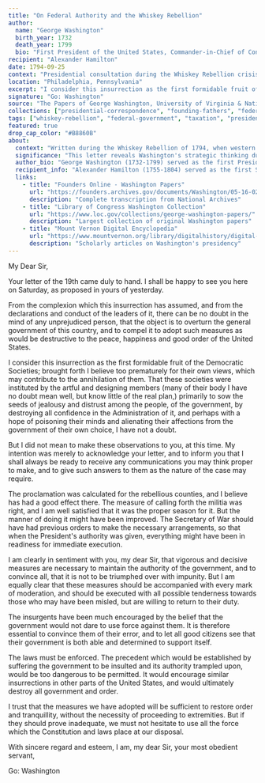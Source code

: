 ```yaml
---
title: "On Federal Authority and the Whiskey Rebellion"
author:
  name: "George Washington"
  birth_year: 1732
  death_year: 1799
  bio: "First President of the United States, Commander-in-Chief of Continental Army, and founding father"
recipient: "Alexander Hamilton"
date: 1794-09-25
context: "Presidential consultation during the Whiskey Rebellion crisis, discussing federal response to armed resistance against federal tax policy"
location: "Philadelphia, Pennsylvania"
excerpt: "I consider this insurrection as the first formidable fruit of the Democratic Societies; brought forth I believe too prematurely for their own views, which may contribute to the annihilation of them."
signature: "Go: Washington"
source: "The Papers of George Washington, University of Virginia & National Archives Founders Online. Verified in Washington Papers at Library of Congress and Mount Vernon."
collections: ["presidential-correspondence", "founding-fathers", "federal-authority"]
tags: ["whiskey-rebellion", "federal-government", "taxation", "presidential-power", "hamilton", "domestic-crisis"]
featured: true
drop_cap_color: "#B8860B"
about:
  context: "Written during the Whiskey Rebellion of 1794, when western Pennsylvania farmers violently resisted federal excise taxes on whiskey. This crisis tested the new federal government's authority and Washington's presidential leadership."
  significance: "This letter reveals Washington's strategic thinking during the first major domestic crisis of his presidency. His decisive response established crucial precedents for federal authority and peaceful resolution of internal conflicts."
  author_bio: "George Washington (1732-1799) served as the first President of the United States from 1789-1797. His leadership during the Whiskey Rebellion demonstrated how a democratic government could maintain order while respecting constitutional limits."
  recipient_info: "Alexander Hamilton (1755-1804) served as the first Secretary of the Treasury. His financial policies, including the whiskey tax that sparked the rebellion, were central to establishing federal fiscal authority."
  links:
    - title: "Founders Online - Washington Papers"
      url: "https://founders.archives.gov/documents/Washington/05-16-02-0614"
      description: "Complete transcription from National Archives"
    - title: "Library of Congress Washington Collection"
      url: "https://www.loc.gov/collections/george-washington-papers/"
      description: "Largest collection of original Washington papers"
    - title: "Mount Vernon Digital Encyclopedia"
      url: "https://www.mountvernon.org/library/digitalhistory/digital-encyclopedia"
      description: "Scholarly articles on Washington's presidency"
---
```


My Dear Sir,

Your letter of the 19th came duly to hand. I shall be happy to see you here on Saturday, as proposed in yours of yesterday.

From the complexion which this insurrection has assumed, and from the declarations and conduct of the leaders of it, there can be no doubt in the mind of any unprejudiced person, that the object is to overturn the general government of this country, and to compel it to adopt such measures as would be destructive to the peace, happiness and good order of the United States.

I consider this insurrection as the first formidable fruit of the Democratic Societies; brought forth I believe too prematurely for their own views, which may contribute to the annihilation of them. That these societies were instituted by the artful and designing members (many of their body I have no doubt mean well, but know little of the real plan,) primarily to sow the seeds of jealousy and distrust among the people, of the government, by destroying all confidence in the Administration of it, and perhaps with a hope of poisoning their minds and alienating their affections from the government of their own choice, I have not a doubt.

But I did not mean to make these observations to you, at this time. My intention was merely to acknowledge your letter, and to inform you that I shall always be ready to receive any communications you may think proper to make, and to give such answers to them as the nature of the case may require.

The proclamation was calculated for the rebellious counties, and I believe has had a good effect there. The measure of calling forth the militia was right, and I am well satisfied that it was the proper season for it. But the manner of doing it might have been improved. The Secretary of War should have had previous orders to make the necessary arrangements, so that when the President's authority was given, everything might have been in readiness for immediate execution.

I am clearly in sentiment with you, my dear Sir, that vigorous and decisive measures are necessary to maintain the authority of the government, and to convince all, that it is not to be triumphed over with impunity. But I am equally clear that these measures should be accompanied with every mark of moderation, and should be executed with all possible tenderness towards those who may have been misled, but are willing to return to their duty.

The insurgents have been much encouraged by the belief that the government would not dare to use force against them. It is therefore essential to convince them of their error, and to let all good citizens see that their government is both able and determined to support itself.

The laws must be enforced. The precedent which would be established by suffering the government to be insulted and its authority trampled upon, would be too dangerous to be permitted. It would encourage similar insurrections in other parts of the United States, and would ultimately destroy all government and order.

I trust that the measures we have adopted will be sufficient to restore order and tranquillity, without the necessity of proceeding to extremities. But if they should prove inadequate, we must not hesitate to use all the force which the Constitution and laws place at our disposal.

With sincere regard and esteem, I am, my dear Sir, your most obedient servant,

Go: Washington